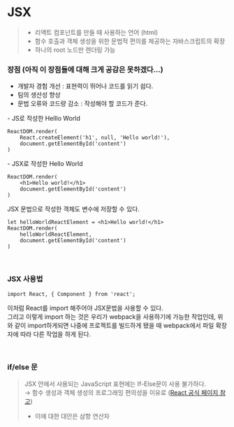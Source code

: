 # JSX

> - 리액트 컴포넌트를 만들 때 사용하는 언어 (html)
> - 함수 호출과 객체 생성을 위한 문법적 편의를 제공하는 자바스크립트의 확장 
> - 하나의 root 노드만 렌더링 가능

 ### 장점 (아직 이 장점들에 대해 크게 공감은 못하겠다...)

- 개발자 경험 개선 : 표현력이 뛰어나 코드를 읽기 쉽다. 
- 팀의 생산성 향상
- 문법 오류와 코드량 감소 : 작성해야 할 코드가 준다. 

\- JS로 작성한 Helllo World
```
ReactDOM.render(
    React.createElement('h1', null, 'Hello world!'), 
    document.getElementById('content')
) 
```

\- JSX로 작성한 Hello World
```
ReactDOM.render(
    <h1>Hello world!</h1>
    document.getElementById('content')
)
```

JSX 문법으로 작성한 객체도 변수에 저장할 수 있다. 
```
let helloWorldReactElement = <h1>Hello world!</h1>
ReactDOM.render(
    helloWorldReactElement, 
    document.getElementById('content')
)
```
<br>

### JSX 사용법 
```
import React, { Component } from 'react'; 
```
이처럼 React를 import 해주어야 JSX문법을 사용할 수 있다. <br>
그리고 이렇게 import 하는 것은 우리가 webpack을 사용하기에 가능한 작업인데, 위와 같이 import하게되면 나중에 프로젝트를 빌드하게 됐을 때 webpack에서 파일 확장자에 따라 다른 작업을 하게 된다. 

<br>

### if/else 문

> JSX 안에서 사용되는 JavaScript 표현에는 If-Else문이 사용 불가하다. <br>
> → 함수 생성과 객체 생성의 프로그래밍 편의성을 이유로 ([React 공식 페이지 참고](https://react-cn.github.io/react/tips/if-else-in-JSX.html))
> - 이에 대한 대안은 삼항 연산자 